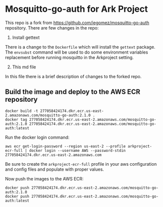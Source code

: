# Mosquitto-go-auth for Ark Project

This repo is a fork from https://github.com/iegomez/mosquitto-go-auth repository.
There are few changes in the repo:

1. Install gettext

There is a change to the `Dockerfile` which will install the `gettext` package. The `envsubst` command will be used to do some environment variables replacement before running mosquitto in the Arkproject setting.

2. This md file

In this file there is a brief description of changes to the forked repo.

## Build the image and deploy to the AWS ECR repository

```shell
docker build -t 277058424174.dkr.ecr.us-east-2.amazonaws.com/mosquitto-go-auth:2.1.0 .
docker tag 277058424174.dkr.ecr.us-east-2.amazonaws.com/mosquitto-go-auth:2.1.0 277058424174.dkr.ecr.us-east-2.amazonaws.com/mosquitto-go-auth:latest
```

Run the docker login command:

```shell
aws ecr get-login-password --region us-east-2 --profile arkproject-ecr-full | docker login --username AWS --password-stdin 277058424174.dkr.ecr.us-east-2.amazonaws.com
```

Be sure to create the `arkproject-ecr-full` profile in your aws configuration and config files and populate with proper values.

Now push the images to the AWS ECR:

```shell
docker push 277058424174.dkr.ecr.us-east-2.amazonaws.com/mosquitto-go-auth:2.1.0
docker push 277058424174.dkr.ecr.us-east-2.amazonaws.com/mosquitto-go-auth:latest
```
